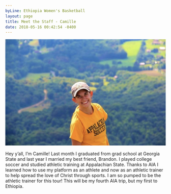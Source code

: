 ```yaml
---
byLine: Ethiopia Women's Basketball
layout: page
title: Meet the Staff - Camille
date: 2018-05-16 00:42:54 -0400
---
```

![](/uploads/2018/05/16/Camille.jpeg)

Hey y’all, I’m Camille! Last month I graduated from grad school at Georgia State and last year I married my best friend, Brandon. I played college soccer and studied athletic training at Appalachian State. Thanks to AIA I learned how to use my platform as an athlete and now as an athletic trainer to help spread the love of Christ through sports. I am so pumped to be the athletic trainer for this tour! This will be my fourth AIA trip, but my first to Ethiopia.
